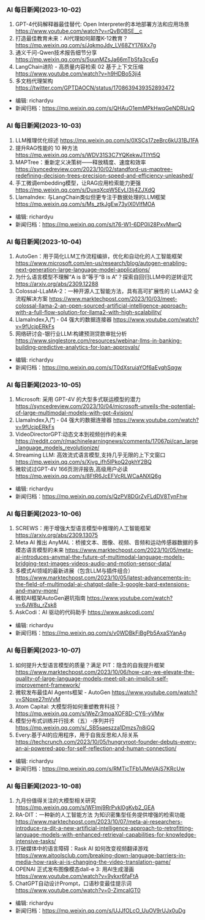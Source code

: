 ### AI 每日新闻(2023-10-02)

1. GPT-4代码解释器最佳替代: Open Interpreter的本地部署方法和应用场景 https://www.youtube.com/watch?v=rQvBOBSE__c
2. 打造最佳教育未来：AI代理如何颠覆K-12教育？https://mp.weixin.qq.com/s/JqkmoJdv_LV68ZY176Xx7g
3. 通义千问-Qwen技术报告细节分享 https://mp.weixin.qq.com/s/5uunMZsJa66mTbSfa3cyEg
4. LangChain进阶 - 高质量内容检索 02 基于上下文压缩 https://www.youtube.com/watch?v=h9HDBo53ji4
5. 多文档代理架构 https://twitter.com/GPTDAOCN/status/1708639439352893472

* 编辑: richardyu
* 新闻归档：https://mp.weixin.qq.com/s/QHAuO1emMPkHwqGeNDRUxQ


### AI 每日新闻(2023-10-03)

1. LLM推理优化综述 https://mp.weixin.qq.com/s/0XSCs17zeBrc6kU31BJ1FA
2. 提升RAG性能的 10 种方法 https://mp.weixin.qq.com/s/WDV31S3C7YQKekwJTIYt5Q
3. MAPTree：重新定义决策树——释放精度、速度和效率 https://syncedreview.com/2023/10/02/standford-us-maptree-redefining-decision-trees-precision-speed-and-efficiency-unleashed/
4. 手工微调embedding模型，让RAG应用检索能力更强 https://mp.weixin.qq.com/s/DuxqXcpW5EyLI3lj4ZJXdQ
5. LlamaIndex: 与LangChain类似但更专注于数据处理的LLM框架 https://mp.weixin.qq.com/s/Ms_ztkJgEw73ylX0VlfMOA

* 编辑: richardyu
* 新闻归档：https://mp.weixin.qq.com/s/t76-W1-6DP0li28PxvMwrQ

### AI 每日新闻(2023-10-04)

1. AutoGen：用于简化LLM工作流程编排，优化和自动化的人工智能框架 https://www.microsoft.com/en-us/research/blog/autogen-enabling-next-generation-large-language-model-applications/
2. 为什么语言模型不理解“A is B”等于“B is A”？探索自回归LLM中的逆转诅咒 https://arxiv.org/abs/2309.12288
3. Colossal-LLaMA-2：一种开源人工智能方法，具有高可扩展性的 LLaMA2 全流程解决方案 https://www.marktechpost.com/2023/10/03/meet-colossal-llama-2-an-open-sourced-artificial-intelligence-approach-with-a-full-flow-solution-for-llama2-with-high-scalability/
4. LlamaIndex入门 - 04 强大的数据连接器 https://www.youtube.com/watch?v=9fUcjpERkFs
5. 网络研讨会-银行业LLM:构建预测贷款审批分析 https://www.singlestore.com/resources/webinar-llms-in-banking-building-predictive-analytics-for-loan-approvals/

* 编辑: richardyu
* 新闻归档：https://mp.weixin.qq.com/s/T0dXsruiaYOf6aEyqhSqgw

### AI 每日新闻(2023-10-05)

1. Microsoft: 采用 GPT-4V 的大型多式联运模型的潜力 https://syncedreview.com/2023/10/04/microsoft-unveils-the-potential-of-large-multimodal-models-with-gpt-4vision/
2. LlamaIndex入门 - 04 强大的数据连接器 https://www.youtube.com/watch?v=9fUcjpERkFs
3. VideoDirectorGPT:动态文本到视频创作的未来 https://reddit.com/r/machinelearningnews/comments/17067pi/can_large_language_models_revolutionize/
4. Streaming LLM: 高效流式语言模型,支持几乎无限的上下文窗口 https://mp.weixin.qq.com/s/Xjvg_ifh5lPkoQ2gkhY2BQ
5. 微软试过GPT-4V 166页测评报告,高级用户必读 https://mp.weixin.qq.com/s/8FtR6JcEFVcRLWCaANXQ6g

* 编辑: richardyu
* 新闻归档：https://mp.weixin.qq.com/s/QzPV8DGrZyFLdDV8TynFhw

### AI 每日新闻(2023-10-06)

1. SCREWS：用于增强大型语言模型中推理的人工智能框架 https://arxiv.org/abs/2309.13075
2. Meta AI 推出 AnyMAL：桥接文本、图像、视频、音频和运动传感器数据的多模态语言模型的未来 https://www.marktechpost.com/2023/10/05/meta-ai-introduces-anymal-the-future-of-multimodal-language-models-bridging-text-images-videos-audio-and-motion-sensor-data/
3. 多模式AI领域的最新进展（包含LLM与插件组合） https://www.marktechpost.com/2023/10/05/latest-advancements-in-the-field-of-multimodal-ai-chatgpt-dalle-3-google-bard-extensions-and-many-more/
4. 微软AI框架AutoGen避坑指南 https://www.youtube.com/watch?v=6JW8u_rZsk8
5. AskCodi：AI 驱动的代码助手 https://www.askcodi.com/

* 编辑: richardyu
* 新闻归档：https://mp.weixin.qq.com/s/v0WDBkFiBgPb5AxaSYanAg


### AI 每日新闻(2023-10-07)

1. 如何提升大型语言模型的质量？满足 PIT：隐含的自我提升框架 https://www.marktechpost.com/2023/10/06/how-can-we-elevate-the-quality-of-large-language-models-meet-pit-an-implicit-self-improvement-framework/
2. 微软发布最佳AI Agents框架 - AutoGen https://www.youtube.com/watch?v=SNoxe27mVvM
3. Atom Capital: 大模型将如何重塑教育科技？ https://mp.weixin.qq.com/s/WeZr3moaXOF8D-CY6-yVMw
4. 模型分布式训练并行技术（五）-序列并行 https://mp.weixin.qq.com/s/_SB5saeszza1Dmzs7n8iGQ
5. Every:基于AI的应用程序，用于自我反思和人际关系 https://techcrunch.com/2023/10/05/hungryroot-founder-debuts-every-an-ai-powered-app-for-self-reflection-and-human-connection/

* 编辑: richardyu
* 新闻归档：https://mp.weixin.qq.com/s/RMTicTFb1JMeVAjS7KRcUw


### AI 每日新闻(2023-10-08)

1. 九月份值得关注的大模型相关研究 https://mp.weixin.qq.com/s/WFlmj9RrPvkl0gKvb2_GEA
2. RA-DIT：一种新的人工智能方法 为知识密集型任务提供增强的检索功能 https://www.marktechpost.com/2023/10/07/meta-ai-researchers-introduce-ra-dit-a-new-artificial-intelligence-approach-to-retrofitting-language-models-with-enhanced-retrieval-capabilities-for-knowledge-intensive-tasks/
3. 打破媒体中的语言障碍：Rask AI 如何改变视频翻译游戏 https://www.aitoolsclub.com/breaking-down-language-barriers-in-media-how-rask-ai-is-changing-the-video-translation-game/
4. OPENAI 正式发布图像模态dall-e 3: 用AI生成漫画 https://www.youtube.com/watch?v=9ykxr6faFtA
5. ChatGPT自动设计Prompt，口语秒变最佳提示词 https://www.youtube.com/watch?v=0-ZimcalGT0

* 编辑: richardyu
* 新闻归档：https://mp.weixin.qq.com/s/UJJfOLcO_UuOV9rUJx0uDg